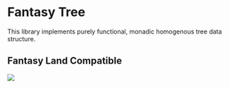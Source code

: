 # Fantasy Tree

This library implements purely functional, monadic homogenous tree 
data structure.

## Fantasy Land Compatible

[
  ![](https://raw.github.com/fantasyland/fantasy-land/master/logo.png)
](https://github.com/fantasyland/fantasy-land)
